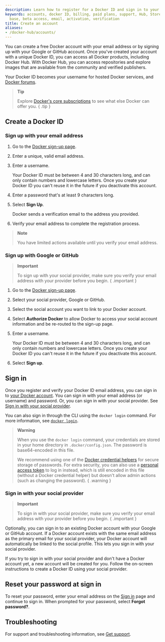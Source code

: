 ```yaml
---
description: Learn how to register for a Docker ID and sign in to your account
keywords: accounts, docker ID, billing, paid plans, support, Hub, Store, Forums, knowledge
  base, beta access, email, activation, verification
title: Create an account
aliases:
- /docker-hub/accounts/
---
```


You can create a free Docker account with your email address or by signing up with your Google or GitHub account. Once you've created your account with a unique Docker ID, you can access all Docker products, including Docker Hub. With Docker Hub, you can access repositories and explore images that are available from the community and verified publishers.

Your Docker ID becomes your username for hosted Docker services, and [Docker forums](https://forums.docker.com/).

> **Tip**
>
> Explore [Docker's core subscriptions](https://www.docker.com/pricing/) to see what else Docker can offer you. 
{ .tip }

## Create a Docker ID

### Sign up with your email address

1. Go to the [Docker sign-up page](https://app.docker.com/signup/).

2. Enter a unique, valid email address.

3. Enter a username.

    Your Docker ID must be between 4 and 30 characters long, and can only contain numbers and lowercase letters. Once you create your Docker ID you can't reuse it in the future if you deactivate this account.

4. Enter a password that's at least 9 characters long.

5. Select **Sign Up**.

   Docker sends a verification email to the address you provided.

6. Verify your email address to complete the registration process.

> **Note**
>
> You have limited actions available until you verify your email address.

### Sign up with Google or GitHub

> **Important**
>
> To sign up with your social provider, make sure you verify your email address with your provider before you begin.
{ .important }

1. Go to the [Docker sign-up page](https://app.docker.com/signup/).

2. Select your social provider, Google or GitHub.

3. Select the social account you want to link to your Docker account.

4. Select **Authorize Docker** to allow Docker to access your social account information and be re-routed to the sign-up page.

5. Enter a username.

    Your Docker ID must be between 4 and 30 characters long, and can only contain numbers and lowercase letters. Once you create your Docker ID you can't reuse it in the future if you deactivate this account.

6. Select **Sign up**.

## Sign in

Once you register and verify your Docker ID email address, you can sign in to [your Docker account](https://login.docker.com/u/login/). You can sign in with your email address (or username) and password. Or, you can sign in with your social provider. See [Sign in with your social provider](#sign-in-with-your-social-provider).

You can also sign in through the CLI using the `docker login` command. For more information, see [`docker login`](../reference/cli/docker/login.md).

> **Warning**
>
> When you use the `docker login` command, your credentials are
stored in your home directory in `.docker/config.json`. The password is base64-encoded in this file.
>
> We recommend using one of the [Docker credential helpers](https://github.com/docker/docker-credential-helpers) for secure storage of passwords. For extra security, you can also use a [personal access token](../security/for-developers/access-tokens.md) to log in instead, which is still encoded in this file (without a Docker credential helper) but doesn't allow admin actions (such as changing the password).
{ .warning }

### Sign in with your social provider

> **Important**
>
> To sign in with your social provider, make sure you verify your email address with your provider before you begin.
{ .important }

Optionally, you can sign in to an existing Docker account with your Google or GitHub account. If a Docker account exists with the same email address as the primary email for your social provider, your Docker account will automatically be linked to the social profile. This lets you sign in with your social provider.

If you try to sign in with your social provider and don't have a Docker account yet, a new account will be created for you. Follow the on-screen instructions to create a Docker ID using your social provider.

## Reset your password at sign in

To reset your password, enter your email address on the [Sign in](https://login.docker.com/u/login) page and continue to sign in. When prompted for your password, select **Forgot password?**.

## Troubleshooting

For support and troubleshooting information, see [Get support](../support.md).
